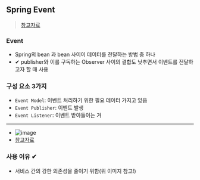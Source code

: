 ## Spring Event
> [참고자료](https://gudwnsgur.tistory.com/19)

### Event
- Spring의 bean 과 bean 사이이 데이터를 전달하는 방법 중 하나
- ✔ publisher와 이를 구독하는 Observer 사이의 결합도 낮추면서 이벤트를 전달하고자 할 때 사용
### 구성 요소 3가지
- `Event Model`: 이벤트 처리하기 위한 필요 데이터 가지고 있음
- `Event Publisher`: 이벤트 발생
- `Event Listener`: 이벤트 받아들이는 거

---
- ![image](https://user-images.githubusercontent.com/61215550/223590314-382b0e02-c708-48da-9a0c-e0cbbcaae12c.png)
- [참고자료](https://wildeveloperetrain.tistory.com/217)
### 사용 이유 ✔
- 서비스 간의 강한 의존성을 줄이기 위함(위 이미지 참고!)
